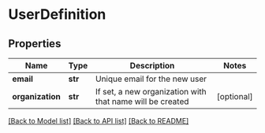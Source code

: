 # UserDefinition

## Properties
Name | Type | Description | Notes
------------ | ------------- | ------------- | -------------
**email** | **str** | Unique email for the new user | 
**organization** | **str** | If set, a new organization with that name will be created | [optional] 

[[Back to Model list]](../README.md#documentation-for-models) [[Back to API list]](../README.md#documentation-for-api-endpoints) [[Back to README]](../README.md)



